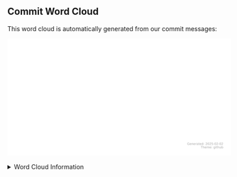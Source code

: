 




















## Commit Word Cloud

This word cloud is automatically generated from our commit messages:

![Commit Word Cloud](commit_wordcloud.svg)

<details>
<summary>Word Cloud Information</summary>

```
Theme: github
Generated: 2025-02-02 00:39:40
```
</details>

<!-- wordcloud-end -->

